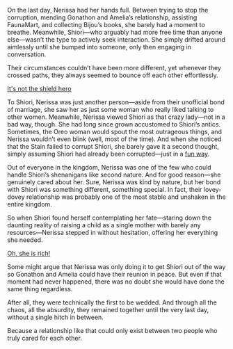 <!-- title: Always There -->

On the last day, Nerissa had her hands full. Between trying to stop the corruption, mending Gonathon and Amelia’s relationship, assisting FaunaMart, and collecting Bijou’s books, she barely had a moment to breathe. Meanwhile, Shiori—who arguably had more free time than anyone else—wasn’t the type to actively seek interaction. She simply drifted around aimlessly until she bumped into someone, only then engaging in conversation.

Their circumstances couldn’t have been more different, yet whenever they crossed paths, they always seemed to bounce off each other effortlessly.

[It's not the shield hero](#embed:https://www.youtube.com/live/dTf0g5tqzBU?feature=shared&t=1776)

To Shiori, Nerissa was just another person—aside from their unofficial bond of marriage, she saw her as just some woman who really liked talking to other women. Meanwhile, Nerissa viewed Shiori as that crazy lady—not in a bad way, though. She had long since grown accustomed to Shiori’s antics. Sometimes, the Oreo woman would spout the most outrageous things, and Nerissa wouldn’t even blink (well, most of the time). And when she noticed that the Stain failed to corrupt Shiori, she barely gave it a second thought, simply assuming Shiori had already been corrupted—just in a [fun way](https://www.youtube.com/live/dTf0g5tqzBU?feature=shared&t=731).

Out of everyone in the kingdom, Nerissa was one of the few who could handle Shiori’s shenanigans like second nature. And for good reason—she genuinely cared about her. Sure, Nerissa was kind by nature, but her bond with Shiori was something different, something special. In fact, their lovey-dovey relationship was probably one of the most stable and unshaken in the entire kingdom.

So when Shiori found herself contemplating her fate—staring down the daunting reality of raising a child as a single mother with barely any resources—Nerissa stepped in without hesitation, offering her everything she needed.

[Oh, she is rich!](#embed:https://www.youtube.com/live/dTf0g5tqzBU?feature=shared&t=3740)

Some might argue that Nerissa was only doing it to get Shiori out of the way so Gonathon and Amelia could have their reunion in peace. But even if that moment had never happened, there was no doubt she would have done the same thing regardless.

After all, they were technically the first to be wedded. And through all the chaos, all the absurdity, they remained together until the very last day, without a single hitch in between.

Because a relationship like that could only exist between two people who truly cared for each other.